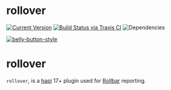 # rollover

[![Current Version](https://img.shields.io/npm/v/rollover.svg)](https://www.npmjs.org/package/rollover)
[![Build Status via Travis CI](https://travis-ci.org/continuationlabs/rollover.svg?branch=master)](https://travis-ci.org/continuationlabs/rollover)
![Dependencies](http://img.shields.io/david/continuationlabs/rollover.svg)

[![belly-button-style](https://cdn.rawgit.com/continuationlabs/belly-button/master/badge.svg)](https://github.com/continuationlabs/belly-button)

# rollover

`rollover`, is a [hapi](https://github.com/hapijs/hapi) 17+ plugin used for [Rollbar](https://rollbar.com) reporting.
